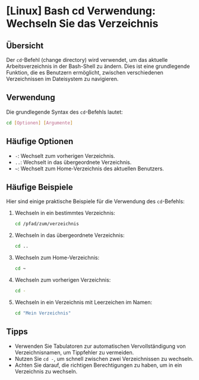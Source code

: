 # [Linux] Bash cd Verwendung: Wechseln Sie das Verzeichnis

## Übersicht
Der `cd`-Befehl (change directory) wird verwendet, um das aktuelle Arbeitsverzeichnis in der Bash-Shell zu ändern. Dies ist eine grundlegende Funktion, die es Benutzern ermöglicht, zwischen verschiedenen Verzeichnissen im Dateisystem zu navigieren.

## Verwendung
Die grundlegende Syntax des `cd`-Befehls lautet:

```bash
cd [Optionen] [Argumente]
```

## Häufige Optionen
- `-`: Wechselt zum vorherigen Verzeichnis.
- `..`: Wechselt in das übergeordnete Verzeichnis.
- `~`: Wechselt zum Home-Verzeichnis des aktuellen Benutzers.

## Häufige Beispiele
Hier sind einige praktische Beispiele für die Verwendung des `cd`-Befehls:

1. Wechseln in ein bestimmtes Verzeichnis:
   ```bash
   cd /pfad/zum/verzeichnis
   ```

2. Wechseln in das übergeordnete Verzeichnis:
   ```bash
   cd ..
   ```

3. Wechseln zum Home-Verzeichnis:
   ```bash
   cd ~
   ```

4. Wechseln zum vorherigen Verzeichnis:
   ```bash
   cd -
   ```

5. Wechseln in ein Verzeichnis mit Leerzeichen im Namen:
   ```bash
   cd "Mein Verzeichnis"
   ```

## Tipps
- Verwenden Sie Tabulatoren zur automatischen Vervollständigung von Verzeichnisnamen, um Tippfehler zu vermeiden.
- Nutzen Sie `cd -`, um schnell zwischen zwei Verzeichnissen zu wechseln.
- Achten Sie darauf, die richtigen Berechtigungen zu haben, um in ein Verzeichnis zu wechseln.